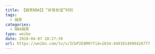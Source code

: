 ```yaml
---
title: 【搞笑NBA】】“非常友谊”时刻
tags:
  - 搞笑
categories:
  - NBA搞笑
type: weibo
date: 2020-04-07 10:27:39
url: https://weibo.com/tv/v/ICbP2E8M9?fid=1034:4491014996426777
---
```


<!-- more -->